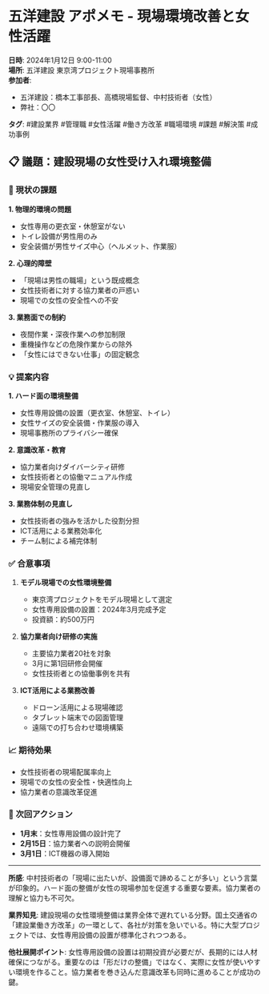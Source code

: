 # 五洋建設 アポメモ - 現場環境改善と女性活躍

**日時**: 2024年1月12日 9:00-11:00  
**場所**: 五洋建設 東京湾プロジェクト現場事務所  
**参加者**: 
- 五洋建設：橋本工事部長、高橋現場監督、中村技術者（女性）
- 弊社：〇〇

**タグ**: #建設業界 #管理職 #女性活躍 #働き方改革 #職場環境 #課題 #解決策 #成功事例

## 📋 議題：建設現場の女性受け入れ環境整備

### 🚨 現状の課題

**1. 物理的環境の問題**
- 女性専用の更衣室・休憩室がない
- トイレ設備が男性用のみ
- 安全装備が男性サイズ中心（ヘルメット、作業服）

**2. 心理的障壁**
- 「現場は男性の職場」という既成概念
- 女性技術者に対する協力業者の戸惑い
- 現場での女性の安全性への不安

**3. 業務面での制約**
- 夜間作業・深夜作業への参加制限
- 重機操作などの危険作業からの除外
- 「女性にはできない仕事」の固定観念

### 💡 提案内容

**1. ハード面の環境整備**
- 女性専用設備の設置（更衣室、休憩室、トイレ）
- 女性サイズの安全装備・作業服の導入
- 現場事務所のプライバシー確保

**2. 意識改革・教育**
- 協力業者向けダイバーシティ研修
- 女性技術者との協働マニュアル作成
- 現場安全管理の見直し

**3. 業務体制の見直し**
- 女性技術者の強みを活かした役割分担
- ICT活用による業務効率化
- チーム制による補完体制

### ✅ 合意事項

1. **モデル現場での女性環境整備**
   - 東京湾プロジェクトをモデル現場として選定
   - 女性専用設備の設置：2024年3月完成予定
   - 投資額：約500万円

2. **協力業者向け研修の実施**
   - 主要協力業者20社を対象
   - 3月に第1回研修会開催
   - 女性技術者との協働事例を共有

3. **ICT活用による業務改善**
   - ドローン活用による現場確認
   - タブレット端末での図面管理
   - 遠隔での打ち合わせ環境構築

### 📈 期待効果

- 女性技術者の現場配属率向上
- 現場での女性の安全性・快適性向上
- 協力業者の意識改革促進

### 🔄 次回アクション

- **1月末**：女性専用設備の設計完了
- **2月15日**：協力業者への説明会開催
- **3月1日**：ICT機器の導入開始

---

**所感**: 
中村技術者の「現場に出たいが、設備面で諦めることが多い」という言葉が印象的。ハード面の整備が女性の現場参加を促進する重要な要素。協力業者の理解と協力も不可欠。

**業界知見**: 
建設現場の女性環境整備は業界全体で遅れている分野。国土交通省の「建設業働き方改革」の一環として、各社が対策を急いでいる。特に大型プロジェクトでは、女性専用設備の設置が標準化されつつある。

**他社展開ポイント**: 
女性専用設備の設置は初期投資が必要だが、長期的には人材確保につながる。重要なのは「形だけの整備」ではなく、実際に女性が使いやすい環境を作ること。協力業者を巻き込んだ意識改革も同時に進めることが成功の鍵。 